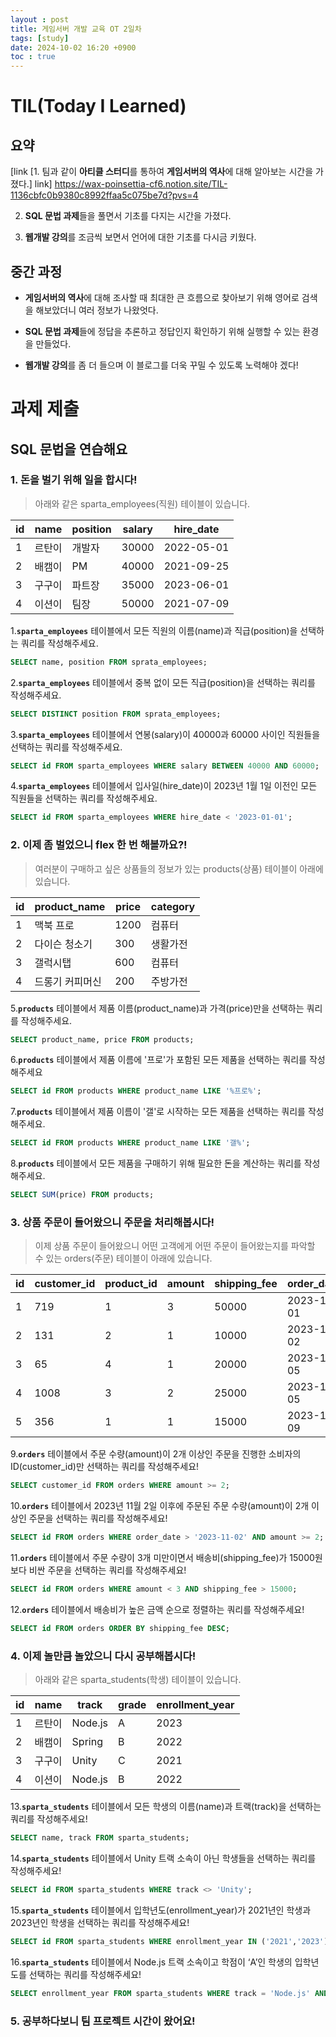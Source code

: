 ```yaml
---
layout : post
title: 게임서버 개발 교육 OT 2일차
tags: [study]
date: 2024-10-02 16:20 +0900
toc : true
---
```

# TIL(Today I Learned)

## 요약

[link \[1. 팀과 같이 **아티클 스터디**를 통하여 
**게임서버의 역사**에 대해 알아보는 시간을 가졌다.\] link]
<https://wax-poinsettia-cf6.notion.site/TIL-1136cbfc0b9380c8992ffaa5c075be7d?pvs=4>

2. **SQL 문법 과제**들을 풀면서 기초를 다지는 시간을 가졌다.

3. **웹개발 강의**를 조금씩 보면서 언어에 대한 기초를 다시금 키웠다.

## 중간 과정 

- **게임서버의 역사**에 대해 조사할 때 최대한 큰 흐름으로 찾아보기 위해
영어로 검색을 해보았더니 여러 정보가 나왔엇다. 

- **SQL 문법 과제**들에 정답을 추론하고 정답인지 확인하기 위해 실행할 수 있는 환경을
만들었다.

- **웹개발 강의**를 좀 더 들으며 이 블로그를 더욱 꾸밀 수 있도록 노력해야 겠다!



# 과제 제출

## SQL 문법을 연습해요
### 1. **돈을 벌기 위해 일을 합시다!**
>아래와 같은 sparta_employees(직원) 테이블이 있습니다.

| id | name | position | salary | hire_date |
| --- | --- | --- | --- | --- |
| 1 | 르탄이 | 개발자 | 30000 | 2022-05-01 |
| 2 | 배캠이 | PM | 40000 | 2021-09-25 |
| 3 | 구구이 | 파트장 | 35000 | 2023-06-01 |
| 4 | 이션이 | 팀장 | 50000 | 2021-07-09 |

1.**`sparta_employees`** 테이블에서 모든 직원의 이름(name)과 직급(position)을 선택하는 쿼리를 작성해주세요.

```sql
SELECT name, position FROM sprata_employees;
```

2.**`sparta_employees`** 테이블에서 중복 없이 모든 직급(position)을 선택하는 쿼리를 작성해주세요.

```sql
SELECT DISTINCT position FROM sprata_employees;
```

3.**`sparta_employees`** 테이블에서 연봉(salary)이 40000과 60000 사이인 직원들을 선택하는 쿼리를 작성해주세요.

```sql
SELECT id FROM sparta_employees WHERE salary BETWEEN 40000 AND 60000;
```

4.**`sparta_employees`** 테이블에서 입사일(hire_date)이 2023년 1월 1일 이전인 모든 직원들을 선택하는 쿼리를 작성해주세요.

```sql
SELECT id FROM sparta_employees WHERE hire_date < '2023-01-01';
```
### 2. **이제 좀 벌었으니 flex 한 번 해볼까요?!**
>여러분이 구매하고 싶은 상품들의 정보가 있는 products(상품) 테이블이 아래에 있습니다.

| id | product_name | price | category |
| --- | --- | --- | --- |
| 1 | 맥북 프로 | 1200 | 컴퓨터 |
| 2 | 다이슨 청소기 | 300 | 생활가전 |
| 3 | 갤럭시탭 | 600 | 컴퓨터 |
| 4 | 드롱기 커피머신 | 200 | 주방가전 |

5.**`products`** 테이블에서 제품 이름(product_name)과 가격(price)만을 선택하는 쿼리를 작성해주세요.

```sql
SELECT product_name, price FROM products;
```

6.**`products`** 테이블에서 제품 이름에 '프로'가 포함된 모든 제품을 선택하는 쿼리를 작성해주세요

```sql
SELECT id FROM products WHERE product_name LIKE '%프로%';
```

7.**`products`** 테이블에서 제품 이름이 '갤'로 시작하는 모든 제품을 선택하는 쿼리를 작성해주세요.

```sql
SELECT id FROM products WHERE product_name LIKE '갤%';
```

8.**`products`** 테이블에서 모든 제품을 구매하기 위해 필요한 돈을 계산하는 쿼리를 작성해주세요.

```sql
SELECT SUM(price) FROM products;
```
### 3. **상품 주문이 들어왔으니 주문을 처리해봅시다!**
>이제 상품 주문이 들어왔으니 어떤 고객에게 어떤 주문이 들어왔는지를 파악할 수 있는 orders(주문) 테이블이 아래에 있습니다.

| id | customer_id | product_id | amount | shipping_fee | order_date |
| --- | --- | --- | --- | --- | --- |
| 1 | 719 | 1 | 3 | 50000 | 2023-11-01 |
| 2 | 131 | 2 | 1 | 10000 | 2023-11-02 |
| 3 | 65 | 4 | 1 | 20000 | 2023-11-05 |
| 4 | 1008 | 3 | 2 | 25000 | 2023-11-05 |
| 5 | 356 | 1 | 1 | 15000 | 2023-11-09 |

9.**`orders`** 테이블에서 주문 수량(amount)이 2개 이상인 주문을 진행한 소비자의 ID(customer_id)만 선택하는 쿼리를 작성해주세요!

```sql
SELECT customer_id FROM orders WHERE amount >= 2;
```

10.**`orders`** 테이블에서 2023년 11월 2일 이후에 주문된 주문 수량(amount)이 2개 이상인 주문을 선택하는 쿼리를 작성해주세요!

```sql
SELECT id FROM orders WHERE order_date > '2023-11-02' AND amount >= 2; 
```

11.**`orders`** 테이블에서 주문 수량이 3개 미만이면서 배송비(shipping_fee)가 15000원보다 비싼 주문을 선택하는 쿼리를 작성해주세요!

```sql
SELECT id FROM orders WHERE amount < 3 AND shipping_fee > 15000;
```

12.**`orders`** 테이블에서 배송비가 높은 금액 순으로 정렬하는 쿼리를 작성해주세요!

```sql
SELECT id FROM orders ORDER BY shipping_fee DESC;
```
### 4. **이제 놀만큼 놀았으니 다시 공부해봅시다!**
>아래와 같은 sparta_students(학생) 테이블이 있습니다.

| id | name | track | grade | enrollment_year |
| --- | --- | --- | --- | --- |
| 1 | 르탄이 | Node.js | A | 2023 |
| 2 | 배캠이 | Spring | B | 2022 |
| 3 | 구구이 | Unity | C | 2021 |
| 4 | 이션이 | Node.js | B | 2022 |

13.**`sparta_students`** 테이블에서 모든 학생의 이름(name)과 트랙(track)을 선택하는 쿼리를 작성해주세요!

```sql
SELECT name, track FROM sparta_students;
```

14.**`sparta_students`** 테이블에서 Unity 트랙 소속이 아닌 학생들을 선택하는 쿼리를 작성해주세요!

```sql
SELECT id FROM sparta_students WHERE track <> 'Unity';
```

15.**`sparta_students`** 테이블에서 입학년도(enrollment_year)가 2021년인 학생과 2023년인 학생을 선택하는 쿼리를 작성해주세요!

```sql
SELECT id FROM sparta_students WHERE enrollment_year IN ('2021','2023');
```

16.**`sparta_students`** 테이블에서 Node.js 트랙 소속이고 학점이 ‘A’인 학생의 입학년도를 선택하는 쿼리를 작성해주세요!

```sql
SELECT enrollment_year FROM sparta_students WHERE track = 'Node.js' AND grade = 'a';
```
### 5. **공부하다보니 팀 프로젝트 시간이 왔어요!**